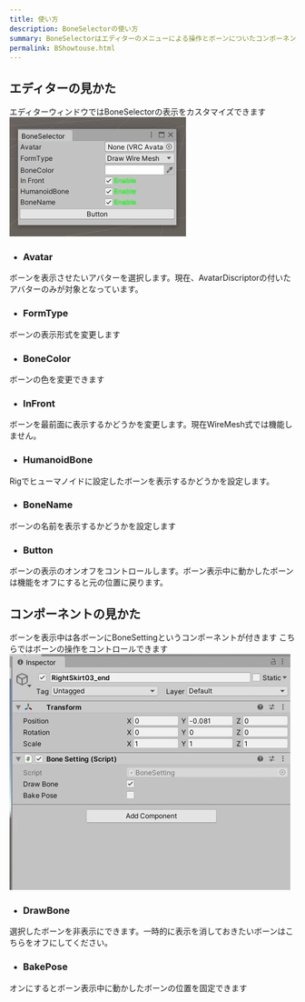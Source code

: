 ```yaml
---
title: 使い方
description: BoneSelectorの使い方
summary: BoneSelectorはエディターのメニューによる操作とボーンについたコンポーネントによる操作に分けられています
permalink: BShowtouse.html
---
```

## エディターの見かた

エディターウィンドウではBoneSelectorの表示をカスタマイズできます
![Alt text](../Pictures/BoneSelector/HowtoUse01.jpg)
- ### Avatar
ボーンを表示させたいアバターを選択します。現在、AvatarDiscriptorの付いたアバターのみが対象となっています。

- ### FormType
ボーンの表示形式を変更します

- ### BoneColor
ボーンの色を変更できます

- ### InFront
ボーンを最前面に表示するかどうかを変更します。現在WireMesh式では機能しません。

- ### HumanoidBone
Rigでヒューマノイドに設定したボーンを表示するかどうかを設定します。

- ### BoneName
ボーンの名前を表示するかどうかを設定します
- ### Button
ボーンの表示のオンオフをコントロールします。ボーン表示中に動かしたボーンは機能をオフにすると元の位置に戻ります。

## コンポーネントの見かた
ボーンを表示中は各ボーンにBoneSettingというコンポーネントが付きます
こちらではボーンの操作をコントロールできます
![Alt text](../Pictures/BoneSelector/HowtoUse02.jpg)
- ### DrawBone
選択したボーンを非表示にできます。一時的に表示を消しておきたいボーンはこちらをオフにしてください。

- ### BakePose
オンにするとボーン表示中に動かしたボーンの位置を固定できます